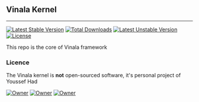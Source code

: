 
## Vinala Kernel

-------

[![Latest Stable Version](https://poser.pugx.org/vinala/kernel/v/stable)](https://packagist.org/packages/vinala/kernel) [![Total Downloads](https://poser.pugx.org/vinala/kernel/downloads)](https://packagist.org/packages/vinala/kernel) [![Latest Unstable Version](https://poser.pugx.org/vinala/kernel/v/unstable)](https://packagist.org/packages/vinala/kernel) [![License](https://poser.pugx.org/vinala/kernel/license)](https://packagist.org/packages/vinala/kernel)

This repo is the core of Vinala framework

### Licence

The Vinala kernel is **not** open-sourced software, it's personal project of Youssef Had

[![Owner](https://img.shields.io/badge/created%20by-Youssef%20Had-blue.svg)](https://www.facebook.com/yussef.had)
[![Owner](https://img.shields.io/badge/copyright-2014--2017-red.svg)](https://github.com/vinala/kernel)
[![Owner](https://img.shields.io/badge/launched-10%2F10%2F2014-ff2f6c.svg)](https://github.com/vinala/kernel)